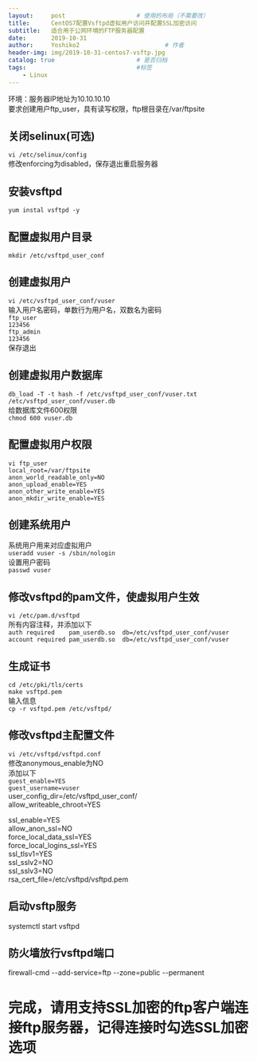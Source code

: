 ```yaml
---
layout:     post   				    # 使用的布局（不需要改）
title:      CentOS7配置Vsftpd虚拟用户访问并配置SSL加密访问
subtitle:   适合用于公网环境的FTP服务器配置
date:       2019-10-31
author:     Yoshiko2 						# 作者
header-img: img/2019-10-31-centos7-vsftp.jpg
catalog: true 						# 是否归档
tags:								#标签
    - Linux
---
```


环境：服务器IP地址为10.10.10.10  
要求创建用户ftp_user，具有读写权限，ftp根目录在/var/ftpsite

## 关闭selinux(可选)
```vi /etc/selinux/config```  
修改enforcing为disabled，保存退出重启服务器

## 安装vsftpd
```yum instal vsftpd -y```  

## 配置虚拟用户目录
```mkdir /etc/vsftpd_user_conf```

## 创建虚拟用户
```vi /etc/vsftpd_user_conf/vuser```  
输入用户名密码，单数行为用户名，双数名为密码  
```ftp_user```  
```123456```  
```ftp_admin```  
```123456```  
保存退出

## 创建虚拟用户数据库
```db_load -T -t hash -f /etc/vsftpd_user_conf/vuser.txt /etc/vsftpd_user_conf/vuser.db```  
给数据库文件600权限  
```chmod 600 vuser.db```  

## 配置虚拟用户权限
```vi ftp_user```  
```local_root=/var/ftpsite```  
```anon_world_readable_only=NO```  
```anon_upload_enable=YES```  
```anon_other_write_enable=YES```  
```anon_mkdir_write_enable=YES```  

## 创建系统用户
系统用户用来对应虚拟用户  
```useradd vuser -s /sbin/nologin```  
设置用户密码  
```passwd vuser```

## 修改vsftpd的pam文件，使虚拟用户生效
```vi /etc/pam.d/vsftpd```  
所有内容注释，并添加以下  
```auth required    pam_userdb.so  db=/etc/vsftpd_user_conf/vuser```  
```account required pam_userdb.so  db=/etc/vsftpd_user_conf/vuser```  

## 生成证书
```cd /etc/pki/tls/certs```  
```make vsftpd.pem```  
输入信息  
```cp -r vsftpd.pem /etc/vsftpd/```  

## 修改vsftpd主配置文件
```vi /etc/vsftpd/vsftpd.conf```  
修改anonymous_enable为NO  
添加以下  
```guest_enable=YES```  
```guest_username=vuser```  
user_config_dir=/etc/vsftpd_user_conf/  
allow_writeable_chroot=YES  

ssl_enable=YES  
allow_anon_ssl=NO  
force_local_data_ssl=YES  
force_local_logins_ssl=YES  
ssl_tlsv1=YES  
ssl_sslv2=NO  
ssl_sslv3=NO  
rsa_cert_file=/etc/vsftpd/vsftpd.pem  

## 启动vsftp服务
systemctl start vsftpd  

## 防火墙放行vsftpd端口
firewall-cmd --add-service=ftp --zone=public --permanent

# 完成，请用支持SSL加密的ftp客户端连接ftp服务器，记得连接时勾选SSL加密选项
